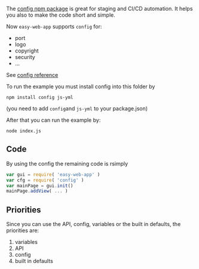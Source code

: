 The [config npm package](https://www.npmjs.com/package/config) is great for staging and CI/CD automation. It helps you also to make the code short and simple.

Now `easy-web-app` supports `config` for:
* port
* logo
* copyright
* security
* ...

See [config reference](https://github.com/ma-ha/easy-web-app/blob/master/API-Reference.md#config-reference) 


To run the example you must install config into this folder by

    npm install config js-yml

(you need to add `config`and  `js-yml` to your package.json)

After that you can run the example by:

    node index.js

## Code

By using the config the remaining code is rsimply

```javascript    
var gui = require( 'easy-web-app' ) 
var cfg = require( 'config' )
var mainPage = gui.init()
mainPage.addView( ... )
```

## Priorities
Since you can use the API, config, variables or the built in defaults, the priorities are:
1. variables
2. API 
3. config
4. built in defaults